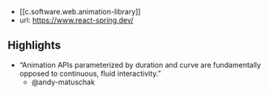 
- [[c.software.web.animation-library]]
- url: https://www.react-spring.dev/


## Highlights

- “Animation APIs parameterized by duration and curve are fundamentally opposed to continuous, fluid interactivity.”
  - @andy-matuschak